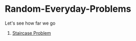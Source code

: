 # Random-Everyday-Problems

Let's see how far we go

1. [Staircase Problem](https://github.com/KIRTISHD/Random-Everyday-Problems/tree/master/Daily-Practice-Problem/Staicase-Problem)
